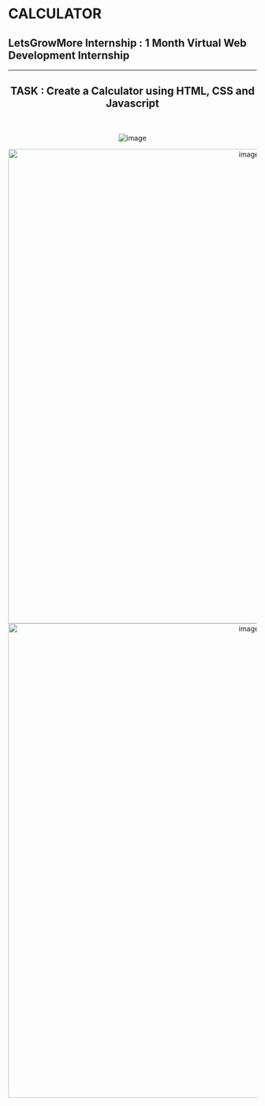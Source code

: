 # CALCULATOR 
<h2>  LetsGrowMore Internship : 1 Month Virtual Web Development Internship </h2>

<hr width="100%" size=3>
<center>
<h2> TASK : Create a Calculator using HTML, CSS and Javascript
 </h2>
<br>

![image](https://user-images.githubusercontent.com/102166679/195574109-ae6a7429-1605-454f-a60c-a71a631d0956.png)

  <img width="960" alt="image" src="https://user-images.githubusercontent.com/102166679/195574310-a4e32130-f542-4add-b3c5-7e94d3338810.png">

 <img width="960" alt="image" src="https://user-images.githubusercontent.com/102166679/195574368-703e5097-2a92-4967-be1f-fad9b0864d2d.png">
